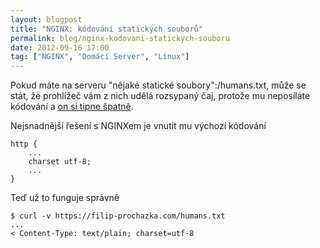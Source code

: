```yaml
---
layout: blogpost
title: "NGINX: kódování statických souborů"
permalink: blog/nginx-kodovani-statickych-souboru
date: 2012-09-16 17:00
tag: ["NGINX", "Domácí Server", "Linux"]
---
```


Pokud máte na serveru "nějaké statické soubory":/humans.txt, může se stát, že prohlížeč vám z nich udělá rozsypaný čaj, protože mu neposíláte kódování a [on si tipne špatně](https://twitter.com/petrsoukup/status/247321564549373953).

Nejsnadnější řešení s NGINXem je vnutit mu výchozí kódování

~~~ config
http {
    ...
    charset utf-8;
    ...
}
~~~

Teď už to funguje správně

~~~ shell
$ curl -v https://filip-prochazka.com/humans.txt
...
< Content-Type: text/plain; charset=utf-8
~~~

